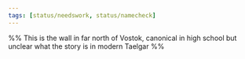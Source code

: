 ```yaml
---
tags: [status/needswork, status/namecheck]
---
```


%% This is the wall in far north of Vostok, canonical in high school but unclear what the story is in modern Taelgar %%